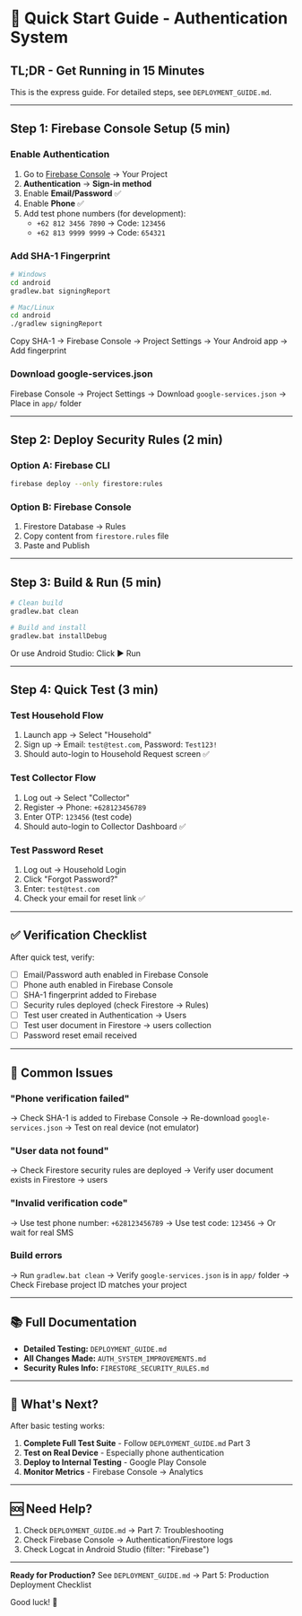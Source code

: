 # 🚀 Quick Start Guide - Authentication System

## TL;DR - Get Running in 15 Minutes

This is the express guide. For detailed steps, see `DEPLOYMENT_GUIDE.md`.

---

## Step 1: Firebase Console Setup (5 min)

### Enable Authentication

1. Go to [Firebase Console](https://console.firebase.google.com/) → Your Project
2. **Authentication** → **Sign-in method**
3. Enable **Email/Password** ✅
4. Enable **Phone** ✅
5. Add test phone numbers (for development):
   - `+62 812 3456 7890` → Code: `123456`
   - `+62 813 9999 9999` → Code: `654321`

### Add SHA-1 Fingerprint

```bash
# Windows
cd android
gradlew.bat signingReport

# Mac/Linux
cd android
./gradlew signingReport
```

Copy SHA-1 → Firebase Console → Project Settings → Your Android app → Add fingerprint

### Download google-services.json

Firebase Console → Project Settings → Download `google-services.json` → Place in `app/` folder

---

## Step 2: Deploy Security Rules (2 min)

### Option A: Firebase CLI
```bash
firebase deploy --only firestore:rules
```

### Option B: Firebase Console
1. Firestore Database → Rules
2. Copy content from `firestore.rules` file
3. Paste and Publish

---

## Step 3: Build & Run (5 min)

```bash
# Clean build
gradlew.bat clean

# Build and install
gradlew.bat installDebug
```

Or use Android Studio: Click ▶️ Run

---

## Step 4: Quick Test (3 min)

### Test Household Flow
1. Launch app → Select "Household"
2. Sign up → Email: `test@test.com`, Password: `Test123!`
3. Should auto-login to Household Request screen ✅

### Test Collector Flow
1. Log out → Select "Collector"
2. Register → Phone: `+628123456789`
3. Enter OTP: `123456` (test code)
4. Should auto-login to Collector Dashboard ✅

### Test Password Reset
1. Log out → Household Login
2. Click "Forgot Password?"
3. Enter: `test@test.com`
4. Check your email for reset link ✅

---

## ✅ Verification Checklist

After quick test, verify:

- [ ] Email/Password auth enabled in Firebase Console
- [ ] Phone auth enabled in Firebase Console
- [ ] SHA-1 fingerprint added to Firebase
- [ ] Security rules deployed (check Firestore → Rules)
- [ ] Test user created in Authentication → Users
- [ ] Test user document in Firestore → users collection
- [ ] Password reset email received

---

## 🐛 Common Issues

### "Phone verification failed"
→ Check SHA-1 is added to Firebase Console
→ Re-download `google-services.json`
→ Test on real device (not emulator)

### "User data not found"
→ Check Firestore security rules are deployed
→ Verify user document exists in Firestore → users

### "Invalid verification code"
→ Use test phone number: `+628123456789`
→ Use test code: `123456`
→ Or wait for real SMS

### Build errors
→ Run `gradlew.bat clean`
→ Verify `google-services.json` is in `app/` folder
→ Check Firebase project ID matches your project

---

## 📚 Full Documentation

- **Detailed Testing:** `DEPLOYMENT_GUIDE.md`
- **All Changes Made:** `AUTH_SYSTEM_IMPROVEMENTS.md`
- **Security Rules Info:** `FIRESTORE_SECURITY_RULES.md`

---

## 🎯 What's Next?

After basic testing works:

1. **Complete Full Test Suite** - Follow `DEPLOYMENT_GUIDE.md` Part 3
2. **Test on Real Device** - Especially phone authentication
3. **Deploy to Internal Testing** - Google Play Console
4. **Monitor Metrics** - Firebase Console → Analytics

---

## 🆘 Need Help?

1. Check `DEPLOYMENT_GUIDE.md` → Part 7: Troubleshooting
2. Check Firebase Console → Authentication/Firestore logs
3. Check Logcat in Android Studio (filter: "Firebase")

---

**Ready for Production?** See `DEPLOYMENT_GUIDE.md` → Part 5: Production Deployment Checklist

Good luck! 🚀
